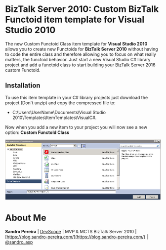 # BizTalk Server 2010: Custom BizTalk Functoid item template for Visual Studio 2010
The new Custom Functoid Class item template for **Visual Studio 2010** allows you to create new Functoids for **BizTalk Server 2010** without having to code the entire class and therefore allowing you to focus on what really matters, the functoid behavior. Just start a new Visual Studio C# library project and add a functoid class to start building your BizTalk Server 2016 custom Functoid.

## Installation
To use this item template in your C# library projects just download the project (Don´t unzip) and copy the compressed file to:
* C:\Users\UserName\Documents\Visual Studio 2010\Templates\ItemTemplates\VisualC#.

Now when you add a new item to your project you will now see a new option: **Custom FunctoId Class**

![Custom BizTalk Functoid](media/Functoid-class.png)

# About Me
**Sandro Pereira** | [DevScope](http://www.devscope.net/) | MVP & MCTS BizTalk Server 2010 | [https://blog.sandro-pereira.com/](https://blog.sandro-pereira.com/) | [@sandro_asp](https://twitter.com/sandro_asp)